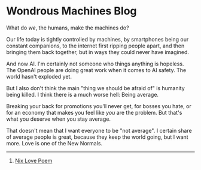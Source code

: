 # Wondrous Machines Blog

What do *we*, the humans, make the machines do?

Our life today is tightly controlled by machines, by smartphones being our constant companions, to the internet first ripping people apart, and then bringing them back together, but in ways they could never have imagined.

And now AI. I'm certainly not someone who things anything is hopeless. The OpenAI people are doing great work when it comes to AI safety. The world hasn't exploded yet.

But I also don't think the main "thing we should be afraid of" is humanity being killed. I think there is a much worse hell: Being average.

Breaking your back for promotions you'll never get, for bosses you hate, or for an economy that makes you feel like *you* are the problem. But that's what you deserve when you stay average.

That doesn't mean that I want everyone to be "not average". I certain share of average people is great, because they keep the world going, but I want more. Love is one of the New Normals.

---

1. [Nix Love Poem](2025-09-02-nix-love-poem.md)
